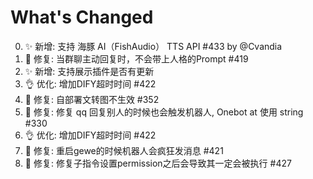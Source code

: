 # What's Changed

0. ✨ 新增: 支持 海豚 AI（FishAudio） TTS API #433 by @Cvandia
1. 🐛 修复: 当群聊主动回复时，不会带上人格的Prompt #419
2. ✨ 新增: 支持展示插件是否有更新
3. 👌 优化: 增加DIFY超时时间 #422
4. 🐛 修复: 自部署文转图不生效 #352
5. 🐛 修复: 修复 qq 回复别人的时候也会触发机器人, Onebot at 使用 string #330
6. 👌 优化: 增加DIFY超时时间 #422
7. 🐛 修复: 重启gewe的时候机器人会疯狂发消息 #421
8. 🐛 修复: 修复子指令设置permission之后会导致其一定会被执行 #427